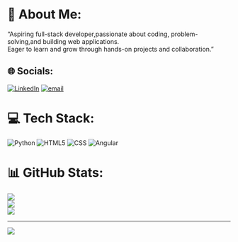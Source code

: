 # 💫 About Me:
“Aspiring full-stack developer,passionate about coding, problem-solving,and building web applications. <br>Eager to learn and grow through hands-on projects and collaboration.”<br>


## 🌐 Socials:
[![LinkedIn](https://img.shields.io/badge/LinkedIn-%230077B5.svg?logo=linkedin&logoColor=white)](https://linkedin.com/in/https://www.linkedin.com/in/minchushree) [![email](https://img.shields.io/badge/Email-D14836?logo=gmail&logoColor=white)](mailto:minchushreee@gmail.com) 

# 💻 Tech Stack:
![Python](https://img.shields.io/badge/python-3670A0?style=for-the-badge&logo=python&logoColor=ffdd54) ![HTML5](https://img.shields.io/badge/html5-%23E34F26.svg?style=for-the-badge&logo=html5&logoColor=white) ![CSS](https://img.shields.io/badge/CSS-%2302569B.svg?style=for-the-badge&logo=CSS&logoColor=white) ![Angular](https://img.shields.io/badge/angular-%23DD0031.svg?style=for-the-badge&logo=angular&logoColor=white) 
# 📊 GitHub Stats:
![](https://github-readme-stats.vercel.app/api?username=Minchushree&theme=onedark&hide_border=true&include_all_commits=true&count_private=false)<br/>
![](https://nirzak-streak-stats.vercel.app/?user=Minchushree&theme=onedark&hide_border=true)<br/>
![](https://github-readme-stats.vercel.app/api/top-langs/?username=Minchushree&theme=onedark&hide_border=true&include_all_commits=true&count_private=false&layout=compact)

---
[![](https://visitcount.itsvg.in/api?id=Minchushree&icon=0&color=0)](https://visitcount.itsvg.in)

<!-- Proudly created with GPRM ( https://gprm.itsvg.in ) -->
